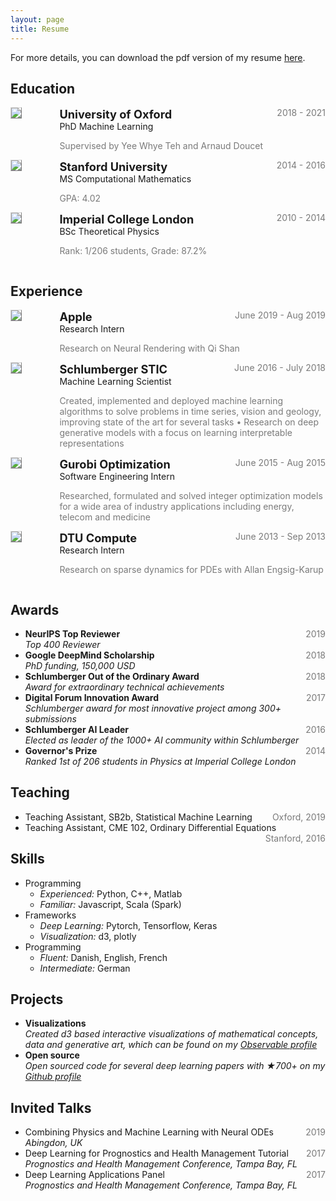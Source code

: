 ```yaml
---
layout: page
title: Resume
---
```


For more details, you can download the pdf version of my resume [here](https://github.com/EmilienDupont/emiliendupont.github.io/raw/master/emilien_resume.pdf).

## Education

<!-- PhD -->
<div style="display:flex;">

  <div style="flex:0.5; padding-right:5%">
    <img src="{{ site.url }}/imgs/resume-icons/oxford.png" style="align:left; border: 1px solid #d3d3d3; border-style: outset;">
  </div>

  <div style="flex:4;">
    <p style="margin:0px">
      <b style="font-size: 130%;">University of Oxford</b>
      <span style="float:right; color:#7a7a7a;">2018 - 2021</span>
    </p>
    PhD Machine Learning<br>
    <p style="color:#7a7a7a">
      Supervised by Yee Whye Teh and Arnaud Doucet
    </p>
  </div>

</div>


<!-- MS -->
<div style="display:flex;">

  <div style="flex:0.5; padding-right:5%">
    <img src="{{ site.url }}/imgs/resume-icons/stanford.png" style="align:left; border: 1px solid #d3d3d3; border-style: outset;">
  </div>

  <div style="flex:4;">
    <p style="margin:0px">
      <b style="font-size: 130%;">Stanford University</b>
      <span style="float:right; color:#7a7a7a;">2014 - 2016</span>
    </p>
    MS Computational Mathematics<br>
    <p style="color:#7a7a7a">
      GPA: 4.02
    </p>
  </div>

</div>


<!-- BSc -->
<div style="display:flex;">

  <div style="flex:0.5; padding-right:5%">
    <img src="{{ site.url }}/imgs/resume-icons/imperial.png" style="align:left; border: 1px solid #d3d3d3; border-style: outset;">
  </div>

  <div style="flex:4;">
    <p style="margin:0px">
      <b style="font-size: 130%;">Imperial College London</b>
      <span style="float:right; color:#7a7a7a;">2010 - 2014</span>
    </p>
    BSc Theoretical Physics<br>
    <p style="color:#7a7a7a">
      Rank: 1/206 students, Grade: 87.2%
    </p>
  </div>

</div>


## Experience

<!-- Apple -->
<div style="display:flex;">

  <div style="flex:0.5; padding-right:5%">
    <img src="{{ site.url }}/imgs/resume-icons/apple.png" style="align:left; border: 1px solid #d3d3d3; border-style: outset;">
  </div>

  <div style="flex:4;">
    <p style="margin:0px">
      <b style="font-size: 130%;">Apple</b>
      <span style="float:right; color:#7a7a7a;">June 2019 - Aug 2019</span>
    </p>
    Research Intern<br>
    <p style="color:#7a7a7a">
      Research on Neural Rendering with Qi Shan
    </p>
  </div>

</div>

<!-- STIC -->
<div style="display:flex;">

  <div style="flex:0.5; padding-right:5%">
    <img src="{{ site.url }}/imgs/resume-icons/stic.png" style="align:left; border: 1px solid #d3d3d3; border-style: outset;">
  </div>

  <div style="flex:4;">
    <p style="margin:0px">
      <b style="font-size: 130%;">Schlumberger STIC</b>
      <span style="float:right; color:#7a7a7a;">June 2016 - July 2018</span>
    </p>
    Machine Learning Scientist<br>
    <p style="color:#7a7a7a">
      Created, implemented and deployed machine learning algorithms to solve problems in time series, vision and geology, improving state of the art for several tasks &bull; Research on deep generative models with a focus on learning interpretable representations
    </p>
  </div>

</div>


<!-- Gurobi -->
<div style="display:flex;">

  <div style="flex:0.5; padding-right:5%">
    <img src="{{ site.url }}/imgs/resume-icons/gurobi.png" style="align:left; border: 1px solid #d3d3d3; border-style: outset;">
  </div>

  <div style="flex:4;">
    <p style="margin:0px">
      <b style="font-size: 130%;">Gurobi Optimization</b>
      <span style="float:right; color:#7a7a7a;">June 2015 - Aug 2015</span>
    </p>
    Software Engineering Intern<br>
    <p style="color:#7a7a7a">
      Researched, formulated and solved integer optimization models for a wide area of industry applications including energy, telecom and medicine
    </p>
  </div>

</div>


<!-- DTU -->
<div style="display:flex;">

  <div style="flex:0.5; padding-right:5%">
    <img src="{{ site.url }}/imgs/resume-icons/dtu.png" style="align:left; border: 1px solid #d3d3d3; border-style: outset;">
  </div>

  <div style="flex:4;">
    <p style="margin:0px">
      <b style="font-size: 130%;">DTU Compute</b>
      <span style="float:right; color:#7a7a7a;">June 2013 - Sep 2013</span>
    </p>
    Research Intern<br>
    <p style="color:#7a7a7a">
      Research on sparse dynamics for PDEs with Allan Engsig-Karup
    </p>
  </div>

</div>


## Awards

<ul>
  <li>
    <b>NeurIPS Top Reviewer</b>
    <span style="float:right; color:#7a7a7a;">2019</span> <br>
    <i>Top 400 Reviewer</i>
  </li>

  <li>
    <b>Google DeepMind Scholarship</b>
    <span style="float:right; color:#7a7a7a;">2018</span> <br>
    <i>PhD funding, 150,000 USD</i>
  </li>

  <li>
    <b>Schlumberger Out of the Ordinary Award</b>
    <span style="float:right; color:#7a7a7a;">2018</span> <br>
    <i>Award for extraordinary technical achievements</i>
  </li>

  <li>
    <b>Digital Forum Innovation Award</b>
    <span style="float:right; color:#7a7a7a;">2017</span> <br>
    <i>Schlumberger award for most innovative project among 300+ submissions</i>
  </li>

  <li>
    <b>Schlumberger AI Leader</b>
    <span style="float:right; color:#7a7a7a;">2016</span> <br>
    <i>Elected as leader of the 1000+ AI community within Schlumberger</i>
  </li>

  <li>
    <b>Governor's Prize</b>
    <span style="float:right; color:#7a7a7a;">2014</span> <br>
    <i>Ranked 1st of 206 students in Physics at Imperial College London</i>
  </li>
</ul>


## Teaching

<ul>
  <li>
    Teaching Assistant, SB2b, Statistical Machine Learning
    <span style="float:right; color:#7a7a7a;">Oxford, 2019</span> <br>
  </li>

  <li>
    Teaching Assistant, CME 102, Ordinary Differential Equations
    <span style="float:right; color:#7a7a7a;">Stanford, 2016</span> <br>
  </li>
</ul>

## Skills

<ul>
  <li>
    Programming
    <ul>
      <li>
        <i>Experienced:</i> Python, C++, Matlab
      </li>
      <li>
        <i>Familiar:</i> Javascript, Scala (Spark)
      </li>
    </ul>
  </li>

  <li>
    Frameworks
    <ul>
      <li>
        <i>Deep Learning:</i> Pytorch, Tensorflow, Keras
      </li>
      <li>
        <i>Visualization:</i> d3, plotly
      </li>
    </ul>
  </li>

  <li>
    Programming
    <ul>
      <li>
        <i>Fluent:</i> Danish, English, French
      </li>
      <li>
        <i>Intermediate:</i> German
      </li>
    </ul>
  </li>
</ul>


## Projects

<ul>
  <li>
    <b>Visualizations</b><br>
    <i>Created d3 based interactive visualizations of mathematical concepts, data and generative art, which can be found on my <a href="https://observablehq.com/@emiliendupont">Observable profile</a></i>
  </li>

  <li>
    <b>Open source</b><br>
    <i>Open sourced code for several deep learning papers with &#9733;700+ on my <a href="https://github.com/EmilienDupont">Github profile</a></i>
  </li>

</ul>


## Invited Talks

<ul>
  <li>
    Combining Physics and Machine Learning with Neural ODEs
    <span style="float:right; color:#7a7a7a;">2019</span> <br>
    <i>Abingdon, UK</i>
  </li>

  <li>
    Deep Learning for Prognostics and Health Management Tutorial
    <span style="float:right; color:#7a7a7a;">2017</span> <br>
    <i>Prognostics and Health Management Conference, Tampa Bay, FL</i>
  </li>

  <li>
    Deep Learning Applications Panel
    <span style="float:right; color:#7a7a7a;">2017</span> <br>
    <i>Prognostics and Health Management Conference, Tampa Bay, FL</i>
  </li>
</ul>

